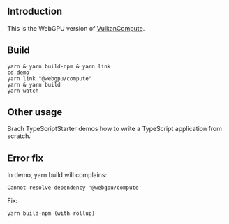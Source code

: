 ## Introduction
This is the WebGPU version of [VulkanCompute](https://github.com/math3d/VulkanCompute).
## Build
```
yarn & yarn build-npm & yarn link
cd demo
yarn link "@webgpu/compute"
yarn & yarn build
yarn watch
```

## Other usage
Brach TypeScriptStarter demos how to write a TypeScript application from scratch.

## Error fix

In demo, yarn build will complains:
```
Cannot resolve dependency '@webgpu/compute'
```
Fix:
```
yarn build-npm (with rollup)
```
